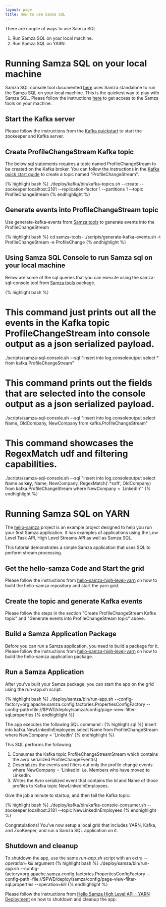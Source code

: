 ```yaml
---
layout: page
title: How to use Samza SQL
---
```

<!--
   Licensed to the Apache Software Foundation (ASF) under one or more
   contributor license agreements.  See the NOTICE file distributed with
   this work for additional information regarding copyright ownership.
   The ASF licenses this file to You under the Apache License, Version 2.0
   (the "License"); you may not use this file except in compliance with
   the License.  You may obtain a copy of the License at

       http://www.apache.org/licenses/LICENSE-2.0

   Unless required by applicable law or agreed to in writing, software
   distributed under the License is distributed on an "AS IS" BASIS,
   WITHOUT WARRANTIES OR CONDITIONS OF ANY KIND, either express or implied.
   See the License for the specific language governing permissions and
   limitations under the License.
-->

There are couple of ways to use Samza SQL

1. Run Samza SQL on your local machine.
2. Run Samza SQL on YARN.

# Running Samza SQL on your local machine  


Samza SQL console tool documented [here](samza-tools.html) uses Samza standalone to run the Samza SQL on your local machine. This is the quickest way to play with Samza SQL. Please follow the instructions [here](samza-tools.html) to get access to the Samza tools on your machine.

## Start the Kafka server

Please follow the instructions from the [Kafka quickstart](http://kafka.apache.org/quickstart) to start the zookeeper and Kafka server.

## Create ProfileChangeStream Kafka topic

The below sql statements requires a topic named ProfileChangeStream to be created on the Kafka broker. You can follow the instructions in the [Kafka quick start guide](http://kafka.apache.org/quickstart) to create a topic named "ProfileChangeStream".

{% highlight bash %}
./deploy/kafka/bin/kafka-topics.sh --create --zookeeper localhost:2181 --replication-factor 1 --partitions 1 --topic ProfileChangeStream
{% endhighlight %}

## Generate events into ProfileChangeStream topic

Use generate-kafka-events from [Samza tools](samza-tools.html) to generate events into the ProfileChangeStream

{% highlight bash %}
cd samza-tools-<version>
./scripts/generate-kafka-events.sh -t ProfileChangeStream -e ProfileChange
{% endhighlight %}

## Using Samza SQL Console to run Samza sql on your local machine

Below are some of the sql queries that you can execute using the samza-sql-console tool from [Samza tools](samza-tools.html) package.

{% highlight bash %}
# This command just prints out all the events in the Kafka topic ProfileChangeStream into console output as a json serialized payload.
./scripts/samza-sql-console.sh --sql "insert into log.consoleoutput select * from kafka.ProfileChangeStream"

# This command prints out the fields that are selected into the console output as a json serialized payload.
./scripts/samza-sql-console.sh --sql "insert into log.consoleoutput select Name, OldCompany, NewCompany from kafka.ProfileChangeStream"

# This command showcases the RegexMatch udf and filtering capabilities.
./scripts/samza-sql-console.sh --sql "insert into log.consoleoutput select Name as __key__, Name, NewCompany, RegexMatch('.*soft', OldCompany) from kafka.ProfileChangeStream where NewCompany = 'LinkedIn'"
{% endhighlight %}


# Running Samza SQL on YARN

The [hello-samza](https://github.com/apache/samza-hello-samza) project is an example project designed to help you run your first Samza application. It has examples of applications using the Low Level  Task API, High Level Streams API as well as Samza SQL.

This tutorial demonstrates a simple Samza application that uses SQL to perform stream processing.

## Get the hello-samza Code and Start the grid

Please follow the instructions from [hello-samza-high-level-yarn](hello-samza-high-level-yarn.html) on how to build the hello-samza repository and start the yarn grid. 

## Create the topic and generate Kafka events

Please follow the steps in the section "Create ProfileChangeStream Kafka topic" and "Generate events into ProfileChangeStream topic" above.

## Build a Samza Application Package

Before you can run a Samza application, you need to build a package for it. Please follow the instructions from [hello-samza-high-level-yarn](hello-samza-high-level-yarn.html) on how to build the hello-samza application package.

## Run a Samza Application

After you've built your Samza package, you can start the app on the grid using the run-app.sh script.

{% highlight bash %}
./deploy/samza/bin/run-app.sh --config-factory=org.apache.samza.config.factories.PropertiesConfigFactory --config-path=file://$PWD/deploy/samza/config/page-view-filter-sql.properties
{% endhighlight %}

The app executes the following SQL command :
{% highlight sql %}
insert into kafka.NewLinkedInEmployees select Name from ProfileChangeStream where NewCompany = 'LinkedIn'
{% endhighlight %}

This SQL performs the following

1. Consumes the Kafka topic ProfileChangeStreamStream which contains the avro serialized ProfileChangeEvent(s) 
2. Deserializes the events and filters out only the profile change events where NewCompany = 'LinkedIn' i.e. Members who have moved to LinkedIn.
3. Writes the Avro serialized event that contains the Id and Name of those profiles to Kafka topic NewLinkedInEmployees.


Give the job a minute to startup, and then tail the Kafka topic:

{% highlight bash %}
./deploy/kafka/bin/kafka-console-consumer.sh  --zookeeper localhost:2181 --topic NewLinkedInEmployees
{% endhighlight %}


Congratulations! You've now setup a local grid that includes YARN, Kafka, and ZooKeeper, and run a Samza SQL application on it.

## Shutdown and cleanup

To shutdown the app, use the same _run-app.sh_ script with an extra _--operation=kill_ argument
{% highlight bash %}
./deploy/samza/bin/run-app.sh --config-factory=org.apache.samza.config.factories.PropertiesConfigFactory --config-path=file://$PWD/deploy/samza/config/page-view-filter-sql.properties --operation=kill
{% endhighlight %}

Please follow the instructions from [Hello Samza High Level API - YARN Deployment](hello-samza-high-level-yarn.html) on how to shutdown and cleanup the app.
